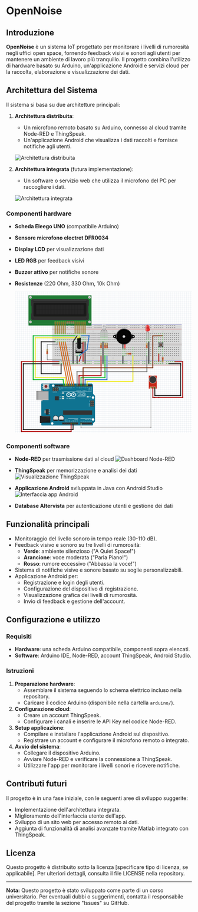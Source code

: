 # OpenNoise

## Introduzione
**OpenNoise** è un sistema IoT progettato per monitorare i livelli di rumorosità negli uffici open space, fornendo feedback visivi e sonori agli utenti per mantenere un ambiente di lavoro più tranquillo. Il progetto combina l'utilizzo di hardware basato su Arduino, un'applicazione Android e servizi cloud per la raccolta, elaborazione e visualizzazione dei dati.

## Architettura del Sistema
Il sistema si basa su due architetture principali:

1. **Architettura distribuita**:
   - Un microfono remoto basato su Arduino, connesso al cloud tramite Node-RED e ThingSpeak.
   - Un'applicazione Android che visualizza i dati raccolti e fornisce notifiche agli utenti.

   ![Architettura distribuita](images/architettura_distribuita.png)

2. **Architettura integrata** (futura implementazione):
   - Un software o servizio web che utilizza il microfono del PC per raccogliere i dati.

   ![Architettura integrata](images/architettura_integrata.png)

### Componenti hardware
- **Scheda Eleego UNO** (compatibile Arduino)
- **Sensore microfono electret DFR0034**
- **Display LCD** per visualizzazione dati
- **LED RGB** per feedback visivi
- **Buzzer attivo** per notifiche sonore
- **Resistenze** (220 Ohm, 330 Ohm, 10k Ohm)

   ![Schema Arduino](images/schema_arduino.png)

### Componenti software
- **Node-RED** per trasmissione dati al cloud
  ![Dashboard Node-RED](images/node_red_dashboard.png)

- **ThingSpeak** per memorizzazione e analisi dei dati
  ![Visualizzazione ThingSpeak](images/thingspeak_dashboard.png)

- **Applicazione Android** sviluppata in Java con Android Studio
  ![Interfaccia app Android](images/app_android_interface.png)

- **Database Altervista** per autenticazione utenti e gestione dei dati

## Funzionalità principali
- Monitoraggio del livello sonoro in tempo reale (30-110 dB).
- Feedback visivo e sonoro su tre livelli di rumorosità:
  - **Verde**: ambiente silenzioso ("A Quiet Space!")
  - **Arancione**: voce moderata ("Parla Piano!")
  - **Rosso**: rumore eccessivo ("Abbassa la voce!")
- Sistema di notifiche visive e sonore basato su soglie personalizzabili.
- Applicazione Android per:
  - Registrazione e login degli utenti.
  - Configurazione del dispositivo di registrazione.
  - Visualizzazione grafica dei livelli di rumorosità.
  - Invio di feedback e gestione dell'account.

## Configurazione e utilizzo
### Requisiti
- **Hardware**: una scheda Arduino compatibile, componenti sopra elencati.
- **Software**: Arduino IDE, Node-RED, account ThingSpeak, Android Studio.

### Istruzioni
1. **Preparazione hardware**:
   - Assemblare il sistema seguendo lo schema elettrico incluso nella repository.
   - Caricare il codice Arduino (disponibile nella cartella `arduino/`).
2. **Configurazione cloud**:
   - Creare un account ThingSpeak.
   - Configurare i canali e inserire le API Key nel codice Node-RED.
3. **Setup applicazione**:
   - Compilare e installare l'applicazione Android sul dispositivo.
   - Registrare un account e configurare il microfono remoto o integrato.
4. **Avvio del sistema**:
   - Collegare il dispositivo Arduino.
   - Avviare Node-RED e verificare la connessione a ThingSpeak.
   - Utilizzare l'app per monitorare i livelli sonori e ricevere notifiche.

## Contributi futuri
Il progetto è in una fase iniziale, con le seguenti aree di sviluppo suggerite:
- Implementazione dell'architettura integrata.
- Miglioramento dell'interfaccia utente dell'app.
- Sviluppo di un sito web per accesso remoto ai dati.
- Aggiunta di funzionalità di analisi avanzate tramite Matlab integrato con ThingSpeak.

## Licenza
Questo progetto è distribuito sotto la licenza [specificare tipo di licenza, se applicabile]. Per ulteriori dettagli, consulta il file LICENSE nella repository.

---
**Nota:** Questo progetto è stato sviluppato come parte di un corso universitario. Per eventuali dubbi o suggerimenti, contatta il responsabile del progetto tramite la sezione "Issues" su GitHub.
